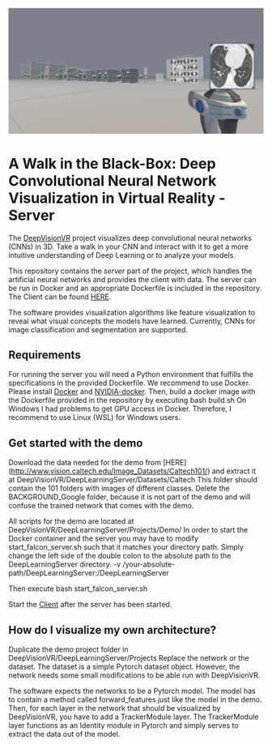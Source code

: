 ![Title](Panorama.png)

# A Walk in the Black-Box: Deep Convolutional Neural Network Visualization in Virtual Reality - Server

The [DeepVisionVR](https://github.com/Criscraft/DeepVisionVR) project visualizes deep convolutional neural networks (CNNs) in 3D. Take a walk in your CNN and interact with it to get a more intuitive understanding of Deep Learning or to analyze your models.

This repository contains the *server* part of the project, which handles the artificial neural networks and provides the client with data. The server can be run in Docker and an appropriate Dockerfile is included in the repository. The Client can be found [HERE](https://github.com/Criscraft/DeepVisionVRClient).

The software provides visualization algorithms like feature visualization to reveal what visual concepts the models have learned. Currently, CNNs for image classification and segmentation are supported.

## Requirements

For running the server you will need a Python environment that fulfills the specifications in the provided Dockerfile. We recommend to use Docker. Please install [Docker](https://www.docker.com/) and [NVIDIA-docker](https://github.com/NVIDIA/nvidia-docker). Then, build a docker image with the Dockerfile provided in the repository by executing 
    bash build.sh
On Windows I had problems to get GPU access in Docker. Therefore, I recommend to use Linux (WSL) for Windows users.

## Get started with the demo

Download the data needed for the demo from [HERE] (http://www.vision.caltech.edu/Image_Datasets/Caltech101/) and extract it at DeepVisionVR/DeepLearningServer/Datasets/Caltech 
This folder should contain the 101 folders with images of different classes. Delete the BACKGROUND_Google folder, because it is not part of the demo and will confuse the trained network that comes with the demo.

All scripts for the demo are located at DeepVisionVR/DeepLearningServer/Projects/Demo/
In order to start the Docker container and the server you may have to modify start_falcon_server.sh such that it matches your directory path. Simply change the left side of the double colon to the absolute path to the DeepLearningServer directory. 
    -v /your-absolute-path/DeepLearningServer:/DeepLearningServer

Then execute 
    bash start_falcon_server.sh

Start the [Client](https://github.com/Criscraft/DeepVisionVRClient) after the server has been started.

## How do I visualize my own architecture?

Duplicate the demo project folder in DeepVisionVR/DeepLearningServer/Projects
Replace the network or the dataset. The dataset is a simple Pytorch dataset object. However, the network needs some small modifications to be able run with DeepVisionVR. 

The software expects the networks to be a Pytorch model. The model has to contain a method called forward_features just like the model in the demo. Then, for each layer in the network that should be visualized by DeepVisionVR, you have to add a TrackerModule layer. The TrackerModule layer functions as an Identity module in Pytorch and simply serves to extract the data out of the model. 